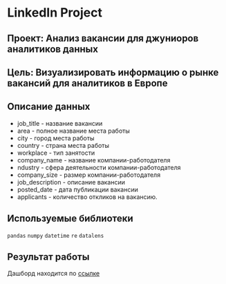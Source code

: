 # LinkedIn Project
## Проект: Анализ вакансии для джуниоров аналитиков данных
## Цель: Визуализировать информацию о рынке вакансий для аналитиков в Европе
## Описание данных
- job_title - название вакансии
- area - полное название места работы
- city - город места работы
- country - страна места работы
- workplace - тип занятости
- company_name - название компании-работодателя
- ndustry - сфера деятельности компании-работодателя
- company_size - размер компании-работодателя
- job_description - описание вакансии
- posted_date - дата публикации вакансии
- applicants - количество откликов на вакансию.
## Используемые библиотеки
`pandas` `numpy` `datetime` `re` `datalens`

## Результат работы 
Дашборд находится по [ссылке](https://datalens.yandex/rmdnoxf68uqwg)

